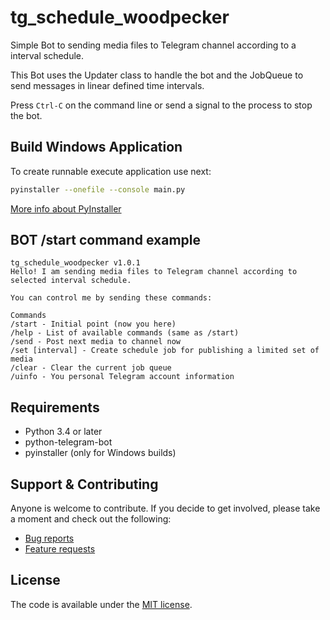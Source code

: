 # tg_schedule_woodpecker

Simple Bot to sending media files to Telegram channel according to a interval
schedule.

This Bot uses the Updater class to handle the bot and the JobQueue to send
messages in linear defined time intervals.

Press `Ctrl-C` on the command line or send a signal to the process to stop the
bot.

## Build Windows Application 

To create runnable execute application use next:
```bash
pyinstaller --onefile --console main.py
```
[More info about PyInstaller](https://www.pyinstaller.org/)

## BOT /start command example
```
tg_schedule_woodpecker v1.0.1
Hello! I am sending media files to Telegram channel according to selected interval schedule.

You can control me by sending these commands:

Commands
/start - Initial point (now you here)
/help - List of available commands (same as /start)
/send - Post next media to channel now
/set [interval] - Create schedule job for publishing a limited set of media
/clear - Clear the current job queue
/uinfo - You personal Telegram account information
```

## Requirements

* Python 3.4 or later
* python-telegram-bot
* pyinstaller (only for Windows builds)

## Support & Contributing
Anyone is welcome to contribute. If you decide to get involved, please take a moment and check out the following:

* [Bug reports](.github/ISSUE_TEMPLATE/bug_report.md)
* [Feature requests](.github/ISSUE_TEMPLATE/feature_request.md)

## License

The code is available under the [MIT license](LICENSE).
